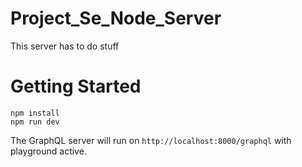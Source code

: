 # Project_Se_Node_Server
This server has to do stuff 

# Getting Started
```
npm install
npm run dev
```
The GraphQL server will run on `http://localhost:8000/graphql` with playground active.